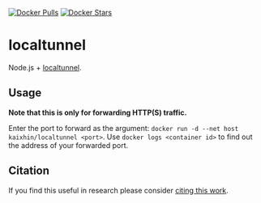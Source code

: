 [![Docker Pulls](https://img.shields.io/docker/pulls/kaixhin/localtunnel.svg)](https://hub.docker.com/r/kaixhin/localtunnel/)
[![Docker Stars](https://img.shields.io/docker/stars/kaixhin/localtunnel.svg)](https://hub.docker.com/r/kaixhin/localtunnel/)

localtunnel
===========
Node.js + [localtunnel](http://localtunnel.me/).

Usage
-----
**Note that this is only for forwarding HTTP(S) traffic.**

Enter the port to forward as the argument: `docker run -d --net host kaixhin/localtunnel <port>`.
Use `docker logs <container id>` to find out the address of your forwarded port.

Citation
--------
If you find this useful in research please consider [citing this work](https://github.com/Kaixhin/dockerfiles/blob/master/CITATION.md).
